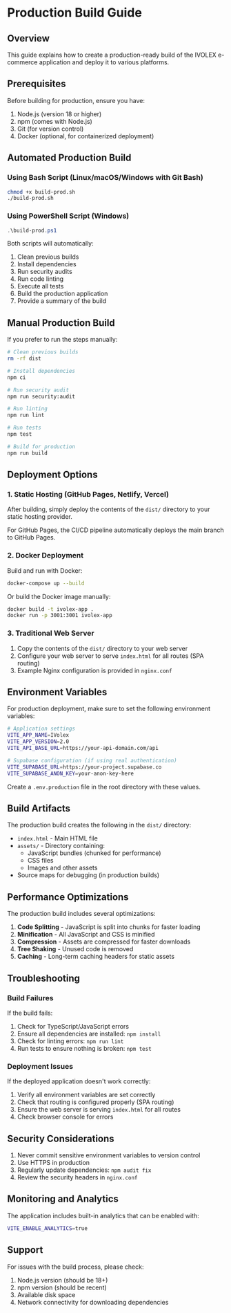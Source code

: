 # Production Build Guide

## Overview

This guide explains how to create a production-ready build of the IVOLEX e-commerce application and deploy it to various platforms.

## Prerequisites

Before building for production, ensure you have:

1. Node.js (version 18 or higher)
2. npm (comes with Node.js)
3. Git (for version control)
4. Docker (optional, for containerized deployment)

## Automated Production Build

### Using Bash Script (Linux/macOS/Windows with Git Bash)

```bash
chmod +x build-prod.sh
./build-prod.sh
```

### Using PowerShell Script (Windows)

```powershell
.\build-prod.ps1
```

Both scripts will automatically:
1. Clean previous builds
2. Install dependencies
3. Run security audits
4. Run code linting
5. Execute all tests
6. Build the production application
7. Provide a summary of the build

## Manual Production Build

If you prefer to run the steps manually:

```bash
# Clean previous builds
rm -rf dist

# Install dependencies
npm ci

# Run security audit
npm run security:audit

# Run linting
npm run lint

# Run tests
npm test

# Build for production
npm run build
```

## Deployment Options

### 1. Static Hosting (GitHub Pages, Netlify, Vercel)

After building, simply deploy the contents of the `dist/` directory to your static hosting provider.

For GitHub Pages, the CI/CD pipeline automatically deploys the main branch to GitHub Pages.

### 2. Docker Deployment

Build and run with Docker:

```bash
docker-compose up --build
```

Or build the Docker image manually:

```bash
docker build -t ivolex-app .
docker run -p 3001:3001 ivolex-app
```

### 3. Traditional Web Server

1. Copy the contents of the `dist/` directory to your web server
2. Configure your web server to serve `index.html` for all routes (SPA routing)
3. Example Nginx configuration is provided in `nginx.conf`

## Environment Variables

For production deployment, make sure to set the following environment variables:

```bash
# Application settings
VITE_APP_NAME=IVolex
VITE_APP_VERSION=2.0
VITE_API_BASE_URL=https://your-api-domain.com/api

# Supabase configuration (if using real authentication)
VITE_SUPABASE_URL=https://your-project.supabase.co
VITE_SUPABASE_ANON_KEY=your-anon-key-here
```

Create a `.env.production` file in the root directory with these values.

## Build Artifacts

The production build creates the following in the `dist/` directory:

- `index.html` - Main HTML file
- `assets/` - Directory containing:
  - JavaScript bundles (chunked for performance)
  - CSS files
  - Images and other assets
- Source maps for debugging (in production builds)

## Performance Optimizations

The production build includes several optimizations:

1. **Code Splitting** - JavaScript is split into chunks for faster loading
2. **Minification** - All JavaScript and CSS is minified
3. **Compression** - Assets are compressed for faster downloads
4. **Tree Shaking** - Unused code is removed
5. **Caching** - Long-term caching headers for static assets

## Troubleshooting

### Build Failures

If the build fails:

1. Check for TypeScript/JavaScript errors
2. Ensure all dependencies are installed: `npm install`
3. Check for linting errors: `npm run lint`
4. Run tests to ensure nothing is broken: `npm test`

### Deployment Issues

If the deployed application doesn't work correctly:

1. Verify all environment variables are set correctly
2. Check that routing is configured properly (SPA routing)
3. Ensure the web server is serving `index.html` for all routes
4. Check browser console for errors

## Security Considerations

1. Never commit sensitive environment variables to version control
2. Use HTTPS in production
3. Regularly update dependencies: `npm audit fix`
4. Review the security headers in `nginx.conf`

## Monitoring and Analytics

The application includes built-in analytics that can be enabled with:

```bash
VITE_ENABLE_ANALYTICS=true
```

## Support

For issues with the build process, please check:

1. Node.js version (should be 18+)
2. npm version (should be recent)
3. Available disk space
4. Network connectivity for downloading dependencies